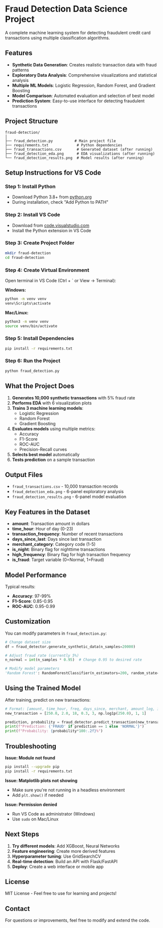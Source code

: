 # Fraud Detection Data Science Project

A complete machine learning system for detecting fraudulent credit card transactions using multiple classification algorithms.

## Features

- **Synthetic Data Generation**: Creates realistic transaction data with fraud patterns
- **Exploratory Data Analysis**: Comprehensive visualizations and statistical analysis
- **Multiple ML Models**: Logistic Regression, Random Forest, and Gradient Boosting
- **Model Comparison**: Automated evaluation and selection of best model
- **Prediction System**: Easy-to-use interface for detecting fraudulent transactions

## Project Structure

```
fraud-detection/
│
├── fraud_detection.py          # Main project file
├── requirements.txt             # Python dependencies
├── fraud_transactions.csv       # Generated dataset (after running)
├── fraud_detection_eda.png      # EDA visualizations (after running)
└── fraud_detection_results.png  # Model results (after running)
```

## Setup Instructions for VS Code

### Step 1: Install Python
- Download Python 3.8+ from [python.org](https://www.python.org/downloads/)
- During installation, check "Add Python to PATH"

### Step 2: Install VS Code
- Download from [code.visualstudio.com](https://code.visualstudio.com/)
- Install the Python extension in VS Code

### Step 3: Create Project Folder
```bash
mkdir fraud-detection
cd fraud-detection
```

### Step 4: Create Virtual Environment
Open terminal in VS Code (Ctrl + ` or View → Terminal):

**Windows:**
```bash
python -m venv venv
venv\Scripts\activate
```

**Mac/Linux:**
```bash
python3 -m venv venv
source venv/bin/activate
```

### Step 5: Install Dependencies
```bash
pip install -r requirements.txt
```

### Step 6: Run the Project
```bash
python fraud_detection.py
```

## What the Project Does

1. **Generates 10,000 synthetic transactions** with 5% fraud rate
2. **Performs EDA** with 6 visualization plots
3. **Trains 3 machine learning models**:
   - Logistic Regression
   - Random Forest
   - Gradient Boosting
4. **Evaluates models** using multiple metrics:
   - Accuracy
   - F1-Score
   - ROC-AUC
   - Precision-Recall curves
5. **Selects best model** automatically
6. **Tests prediction** on a sample transaction

## Output Files

- `fraud_transactions.csv` - 10,000 transaction records
- `fraud_detection_eda.png` - 6-panel exploratory analysis
- `fraud_detection_results.png` - 6-panel model evaluation

## Key Features in the Dataset

- **amount**: Transaction amount in dollars
- **time_hour**: Hour of day (0-23)
- **transaction_frequency**: Number of recent transactions
- **days_since_last**: Days since last transaction
- **merchant_category**: Category code (1-5)
- **is_night**: Binary flag for nighttime transactions
- **high_frequency**: Binary flag for high transaction frequency
- **is_fraud**: Target variable (0=Normal, 1=Fraud)

## Model Performance

Typical results:
- **Accuracy**: 97-99%
- **F1-Score**: 0.85-0.95
- **ROC-AUC**: 0.95-0.99

## Customization

You can modify parameters in `fraud_detection.py`:

```python
# Change dataset size
df = fraud_detector.generate_synthetic_data(n_samples=20000)

# Adjust fraud rate (currently 5%)
n_normal = int(n_samples * 0.95)  # Change 0.95 to desired rate

# Modify model parameters
'Random Forest': RandomForestClassifier(n_estimators=200, random_state=42)
```

## Using the Trained Model

After training, predict on new transactions:

```python
# Format: [amount, time_hour, freq, days_since, merchant, amount_log, is_night, high_freq]
new_transaction = [250.0, 2.0, 18, 0.3, 3, np.log1p(250.0), 1, 1]

prediction, probability = fraud_detector.predict_transaction(new_transaction)
print(f"Prediction: {'FRAUD' if prediction == 1 else 'NORMAL'}")
print(f"Probability: {probability*100:.2f}%")
```

## Troubleshooting

**Issue: Module not found**
```bash
pip install --upgrade pip
pip install -r requirements.txt
```

**Issue: Matplotlib plots not showing**
- Make sure you're not running in a headless environment
- Add `plt.show()` if needed

**Issue: Permission denied**
- Run VS Code as administrator (Windows)
- Use `sudo` on Mac/Linux

## Next Steps

1. **Try different models**: Add XGBoost, Neural Networks
2. **Feature engineering**: Create more derived features
3. **Hyperparameter tuning**: Use GridSearchCV
4. **Real-time detection**: Build an API with Flask/FastAPI
5. **Deploy**: Create a web interface or mobile app

## License

MIT License - Feel free to use for learning and projects!

## Contact

For questions or improvements, feel free to modify and extend the code.